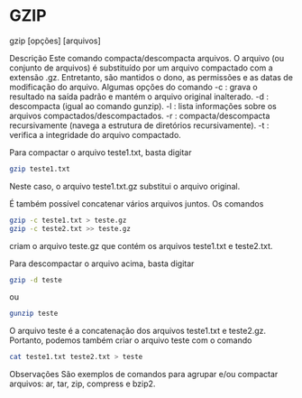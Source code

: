 # GZIP

gzip [opções] [arquivos]

Descrição
Este comando compacta/descompacta arquivos.
O arquivo (ou conjunto de arquivos) é substituído por um arquivo compactado com a extensão .gz. Entretanto, são mantidos o dono, as permissões e as datas de modificação do arquivo.
Algumas opções do comando
-c : grava o resultado na saída padrão e mantém o arquivo original inalterado.
-d : descompacta (igual ao comando gunzip).
-l : lista informações sobre os arquivos compactados/descompactados.
-r : compacta/descompacta recursivamente (navega a estrutura de diretórios recursivamente).
-t : verifica a integridade do arquivo compactado.


Para compactar o arquivo teste1.txt, basta digitar

```bash
gzip teste1.txt
```

Neste caso, o arquivo teste1.txt.gz substitui o arquivo original.

É também possível concatenar vários arquivos juntos. Os comandos

```bash
gzip -c teste1.txt > teste.gz
gzip -c teste2.txt >> teste.gz
```

criam o arquivo teste.gz que contém os arquivos teste1.txt e teste2.txt.

Para descompactar o arquivo acima, basta digitar

```bash
gzip -d teste
```
ou

```bash
gunzip teste
```

O arquivo teste é a concatenação dos arquivos teste1.txt e teste2.gz. Portanto, podemos também criar o arquivo teste com o comando

```bash
cat teste1.txt teste2.txt > teste
```

Observações
São exemplos de comandos para agrupar e/ou compactar arquivos:  ar, tar, zip, compress e bzip2.